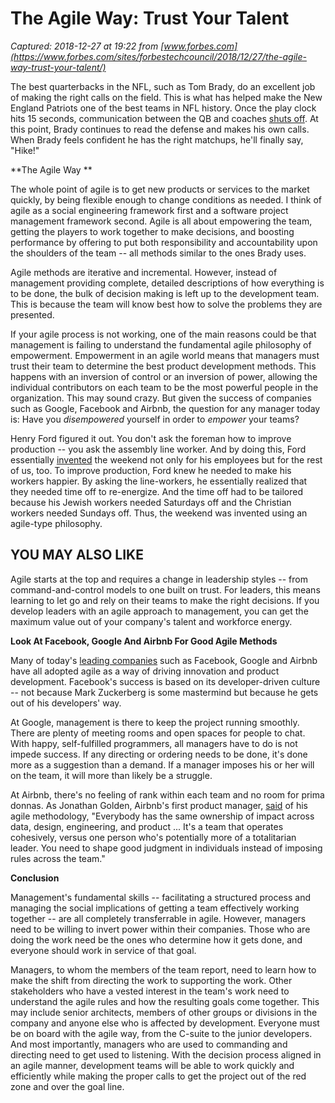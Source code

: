 # The Agile Way: Trust Your Talent

_Captured: 2018-12-27 at 19:22 from [www.forbes.com](https://www.forbes.com/sites/forbestechcouncil/2018/12/27/the-agile-way-trust-your-talent/)_

The best quarterbacks in the NFL, such as Tom Brady, do an excellent job of making the right calls on the field. This is what has helped make the New England Patriots one of the best teams in NFL history. Once the play clock hits 15 seconds, communication between the QB and coaches [shuts off](https://www.bostonglobe.com/sports/patriots/2017/02/03/anatomy-play-call-from-headset-hike/fALiRVgUAnhsvKbysrfjeO/story.html). At this point, Brady continues to read the defense and makes his own calls. When Brady feels confident he has the right matchups, he'll finally say, "Hike!"

**The Agile Way **

The whole point of agile is to get new products or services to the market quickly, by being flexible enough to change conditions as needed. I think of agile as a social engineering framework first and a software project management framework second. Agile is all about empowering the team, getting the players to work together to make decisions, and boosting performance by offering to put both responsibility and accountability upon the shoulders of the team -- all methods similar to the ones Brady uses.

Agile methods are iterative and incremental. However, instead of management providing complete, detailed descriptions of how everything is to be done, the bulk of decision making is left up to the development team. This is because the team will know best how to solve the problems they are presented.

If your agile process is not working, one of the main reasons could be that management is failing to understand the fundamental agile philosophy of empowerment. Empowerment in an agile world means that managers must trust their team to determine the best product development methods. This happens with an inversion of control or an inversion of power, allowing the individual contributors on each team to be the most powerful people in the organization. This may sound crazy. But given the success of companies such as Google, Facebook and Airbnb, the question for any manager today is: Have you _disempowered_ yourself in order to _empower_ your teams?

Henry Ford figured it out. You don't ask the foreman how to improve production -- you ask the assembly line worker. And by doing this, Ford essentially [invented](https://www.history.com/this-day-in-history/ford-factory-workers-get-40-hour-week) the weekend not only for his employees but for the rest of us, too. To improve production, Ford knew he needed to make his workers happier. By asking the line-workers, he essentially realized that they needed time off to re-energize. And the time off had to be tailored because his Jewish workers needed Saturdays off and the Christian workers needed Sundays off. Thus, the weekend was invented using an agile-type philosophy.

## YOU MAY ALSO LIKE

Agile starts at the top and requires a change in leadership styles -- from command-and-control models to one built on trust. For leaders, this means learning to let go and rely on their teams to make the right decisions. If you develop leaders with an agile approach to management, you can get the maximum value out of your company's talent and workforce energy.

**Look At Facebook, Google And Airbnb For Good Agile Methods**

Many of today's [leading companies](https://hbr.org/2017/07/how-to-make-agile-work-for-the-c-suite) such as Facebook, Google and Airbnb have all adopted agile as a way of driving innovation and product development. Facebook's success is based on its developer-driven culture -- not because Mark Zuckerberg is some mastermind but because he gets out of his developers' way.

At Google, management is there to keep the project running smoothly. There are plenty of meeting rooms and open spaces for people to chat. With happy, self-fulfilled programmers, all managers have to do is not impede success. If any directing or ordering needs to be done, it's done more as a suggestion than a demand. If a manager imposes his or her will on the team, it will more than likely be a struggle.

At Airbnb, there's no feeling of rank within each team and no room for prima donnas. As Jonathan Golden, Airbnb's first product manager, [said](https://firstround.com/review/the-power-of-the-elastic-product-team-airbnbs-first-pm-on-how-to-build-your-own/) of his agile methodology, "Everybody has the same ownership of impact across data, design, engineering, and product ... It's a team that operates cohesively, versus one person who's potentially more of a totalitarian leader. You need to shape good judgment in individuals instead of imposing rules across the team."

**Conclusion**

Management's fundamental skills -- facilitating a structured process and managing the social implications of getting a team effectively working together -- are all completely transferrable in agile. However, managers need to be willing to invert power within their companies. Those who are doing the work need be the ones who determine how it gets done, and everyone should work in service of that goal.

Managers, to whom the members of the team report, need to learn how to make the shift from directing the work to supporting the work. Other stakeholders who have a vested interest in the team's work need to understand the agile rules and how the resulting goals come together. This may include senior architects, members of other groups or divisions in the company and anyone else who is affected by development. Everyone must be on board with the agile way, from the C-suite to the junior developers. And most importantly, managers who are used to commanding and directing need to get used to listening. With the decision process aligned in an agile manner, development teams will be able to work quickly and efficiently while making the proper calls to get the project out of the red zone and over the goal line.
